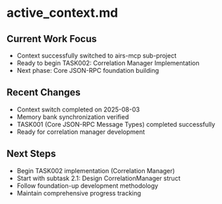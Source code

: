 # active_context.md

## Current Work Focus
- Context successfully switched to airs-mcp sub-project
- Ready to begin TASK002: Correlation Manager Implementation
- Next phase: Core JSON-RPC foundation building

## Recent Changes
- Context switch completed on 2025-08-03
- Memory bank synchronization verified
- TASK001 (Core JSON-RPC Message Types) completed successfully
- Ready for correlation manager development

## Next Steps
- Begin TASK002 implementation (Correlation Manager)
- Start with subtask 2.1: Design CorrelationManager struct
- Follow foundation-up development methodology
- Maintain comprehensive progress tracking
